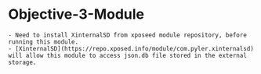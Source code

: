 # Objective-3-Module

    - Need to install XinternalSD from xposeed module repository, before running this module.
    - [XinternalSD](https://repo.xposed.info/module/com.pyler.xinternalsd) will allow this module to access json.db file stored in the external storage.
